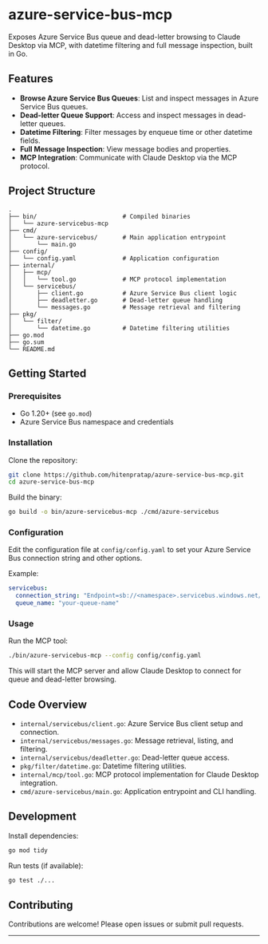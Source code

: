 # azure-service-bus-mcp
Exposes Azure Service Bus queue and dead-letter browsing to Claude Desktop via MCP, with datetime filtering and full message inspection, built in Go.

## Features

- **Browse Azure Service Bus Queues**: List and inspect messages in Azure Service Bus queues.
- **Dead-letter Queue Support**: Access and inspect messages in dead-letter queues.
- **Datetime Filtering**: Filter messages by enqueue time or other datetime fields.
- **Full Message Inspection**: View message bodies and properties.
- **MCP Integration**: Communicate with Claude Desktop via the MCP protocol.

## Project Structure

```
.
├── bin/                        # Compiled binaries
│   └── azure-servicebus-mcp
├── cmd/
│   └── azure-servicebus/       # Main application entrypoint
│       └── main.go
├── config/
│   └── config.yaml             # Application configuration
├── internal/
│   ├── mcp/
│   │   └── tool.go             # MCP protocol implementation
│   └── servicebus/
│       ├── client.go           # Azure Service Bus client logic
│       ├── deadletter.go       # Dead-letter queue handling
│       └── messages.go         # Message retrieval and filtering
├── pkg/
│   └── filter/
│       └── datetime.go         # Datetime filtering utilities
├── go.mod
├── go.sum
└── README.md
```

## Getting Started

### Prerequisites

- Go 1.20+ (see `go.mod`)
- Azure Service Bus namespace and credentials

### Installation

Clone the repository:

```sh
git clone https://github.com/hitenpratap/azure-service-bus-mcp.git
cd azure-service-bus-mcp
```

Build the binary:

```sh
go build -o bin/azure-servicebus-mcp ./cmd/azure-servicebus
```

### Configuration

Edit the configuration file at `config/config.yaml` to set your Azure Service Bus connection string and other options.

Example:

```yaml
servicebus:
  connection_string: "Endpoint=sb://<namespace>.servicebus.windows.net/;SharedAccessKeyName=<keyname>;SharedAccessKey=<key>"
  queue_name: "your-queue-name"
```

### Usage

Run the MCP tool:

```sh
./bin/azure-servicebus-mcp --config config/config.yaml
```

This will start the MCP server and allow Claude Desktop to connect for queue and dead-letter browsing.

## Code Overview

- `internal/servicebus/client.go`: Azure Service Bus client setup and connection.
- `internal/servicebus/messages.go`: Message retrieval, listing, and filtering.
- `internal/servicebus/deadletter.go`: Dead-letter queue access.
- `pkg/filter/datetime.go`: Datetime filtering utilities.
- `internal/mcp/tool.go`: MCP protocol implementation for Claude Desktop integration.
- `cmd/azure-servicebus/main.go`: Application entrypoint and CLI handling.

## Development

Install dependencies:

```sh
go mod tidy
```

Run tests (if available):

```sh
go test ./...
```

## Contributing

Contributions are welcome! Please open issues or submit pull requests.

---
